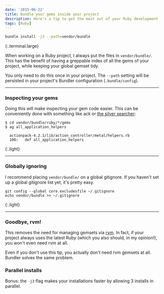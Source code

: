```yaml
---
date: '2015-06-22'
title: Bundle your gems inside your project
description: Here's a tip to get the most out of your Ruby development experience.
tags: [Ruby]
---
```


```bash
bundle install -j3 --path=vendor/bundle
```

{:.terminal.large}

When working on a Ruby project, I always put the files in `vendor/bundle/`. This has the benefit of having a greppable index of all the gems of your project, while keeping your global gemset tidy.

You only need to do this once in your project. The `--path` setting will be persisted in your project's Bundler configuration (`.bundle/config`).

---

### Inspecting your gems

Doing this will make inspecting your gem code easier. This can be conveniently done with something like ack or [the silver searcher]:

```nohighlight
$ cd vendor/bundle/ruby/*/gems
$ ag all_application_helpers

  actionpack-4.2.1/lib/action_controller/metal/helpers.rb
  106:   def all_application_helpers
```

{:.light}

---

### Globally ignoring

I recommend placing `vendor/bundle/` on a global gitignore. If you haven't set up a global gitignore list yet, it's pretty easy.

```nohighlight
git config --global core.excludesfile ~/.gitignore
echo vendor/bundle >> ~/.gitignore
```

{:.light}

---

### Goodbye, rvm!

This removes the need for managing gemsets via [rvm]. In fact, if your project always uses the latest Ruby (which you also should, in my opinion!), you won't even need rvm at all.

Even if you don't use this tip, you actually don't need rvm gemsets at all. Bundler solves the same problem.

### Parallel installs

Bonus: the `-j3` flag makes your installations faster by allowing 3 installs in parallel.

[rvm]: http://rvm.io/
[the silver searcher]: https://github.com/ggreer/the_silver_searcher
